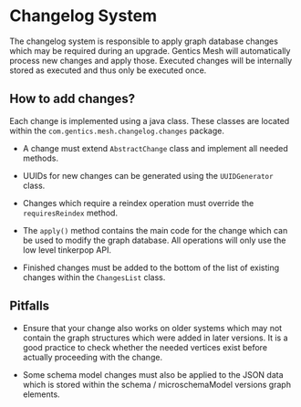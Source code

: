 # Changelog System

The changelog system is responsible to apply graph database changes which may be required during an upgrade. Gentics Mesh will automatically process new changes and apply those. Executed changes will be internally stored as executed and thus only be executed once.

## How to add changes?

Each change is implemented using a java class. These classes are located within the `com.gentics.mesh.changelog.changes` package.

* A change must extend `AbstractChange` class and implement all needed methods.

* UUIDs for new changes can be generated using the `UUIDGenerator` class.

* Changes which require a reindex operation must override the `requiresReindex` method.

* The `apply()` method contains the main code for the change which can be used to modify the graph database. All operations will only use the low level tinkerpop API.

* Finished changes must be added to the bottom of the list of existing changes within the `ChangesList` class.

## Pitfalls

* Ensure that your change also works on older systems which may not contain the graph structures which were added in later versions. It is a good practice to check whether the needed vertices exist before actually proceeding with the change.

* Some schema model changes must also be applied to the JSON data which is stored within the schema / microschemaModel versions graph elements.
